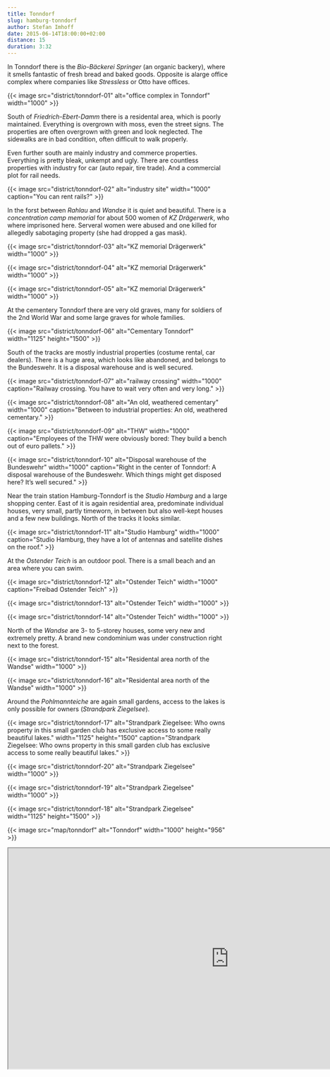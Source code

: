 ```yaml
---
title: Tonndorf
slug: hamburg-tonndorf
author: Stefan Imhoff
date: 2015-06-14T18:00:00+02:00
distance: 15
duration: 3:32
---
```


In Tonndorf there is the _Bio-Bäckerei Springer_ (an organic backery), where it smells fantastic of fresh bread and baked goods. Opposite is alarge office complex where companies like _Stressless_ or Otto have offices.

{{< image src="district/tonndorf-01" alt="office complex in Tonndorf" width="1000" >}}

South of _Friedrich-Ebert-Damm_ there is a residental area, which is poorly maintained. Everything is overgrown with moss, even the street signs. The properties are often overgrown with green and look neglected. The sidewalks are in bad condition, often difficult to walk properly.

Even further south are mainly industry and commerce properties. Everything is pretty bleak, unkempt and ugly. There are countless properties with industry for car (auto repair, tire trade). And a commercial plot for rail needs.

{{< image src="district/tonndorf-02" alt="industry site" width="1000" caption="You can rent rails?" >}}

In the forst between _Rahlau_ and _Wandse_ it is quiet and beautiful. There is a _concentration camp memorial_ for about 500 women of _KZ Drägerwerk_, who where imprisoned here. Serveral women were abused and one killed for allegedly sabotaging property (she had dropped a gas mask).

{{< image src="district/tonndorf-03" alt="KZ memorial Drägerwerk" width="1000" >}}

{{< image src="district/tonndorf-04" alt="KZ memorial Drägerwerk" width="1000" >}}

{{< image src="district/tonndorf-05" alt="KZ memorial Drägerwerk" width="1000" >}}

At the cementery Tonndorf there are very old graves, many for soldiers of the 2nd World War and some large graves for whole families.

{{< image src="district/tonndorf-06" alt="Cementary Tonndorf" width="1125" height="1500" >}}

South of the tracks are mostly industrial properties (costume rental, car dealers). There is a huge area, which looks like abandoned, and belongs to the Bundeswehr. It is a disposal warehouse and is well secured.

{{< image src="district/tonndorf-07" alt="railway crossing" width="1000" caption="Railway crossing. You have to wait very often and very long." >}}

{{< image src="district/tonndorf-08" alt="An old, weathered cementary" width="1000" caption="Between to industrial properties: An old, weathered cementary." >}}

{{< image src="district/tonndorf-09" alt="THW" width="1000" caption="Employees of the THW were obviously bored: They build a bench out of euro pallets." >}}

{{< image src="district/tonndorf-10" alt="Disposal warehouse of the Bundeswehr" width="1000" caption="Right in the center of Tonndorf: A disposal warehouse of the Bundeswehr. Which things might get disposed here? It’s well secured." >}}

Near the train station Hamburg-Tonndorf is the _Studio Hamburg_ and a large shopping center. East of it is again residential area, predominate individual houses, very small, partly timeworn, in between but also well-kept houses and a few new buildings. North of the tracks it looks similar.

{{< image src="district/tonndorf-11" alt="Studio Hamburg" width="1000" caption="Studio Hamburg, they have a lot of antennas and satellite dishes on the roof." >}}

At the _Ostender Teich_ is an outdoor pool. There is a small beach and an area where you can swim.

{{< image src="district/tonndorf-12" alt="Ostender Teich" width="1000" caption="Freibad Ostender Teich" >}}

{{< image src="district/tonndorf-13" alt="Ostender Teich" width="1000" >}}

{{< image src="district/tonndorf-14" alt="Ostender Teich" width="1000" >}}

North of the _Wandse_ are 3- to 5-storey houses, some very new and extremely pretty. A brand new condominium was under construction right next to the forest.

{{< image src="district/tonndorf-15" alt="Residental area north of the Wandse" width="1000" >}}

{{< image src="district/tonndorf-16" alt="Residental area north of the Wandse" width="1000" >}}

Around the _Pohlmannteiche_ are again small gardens, access to the lakes is only possible for owners (_Strandpark Ziegelsee_).

{{< image src="district/tonndorf-17" alt="Strandpark Ziegelsee: Who owns property in this small garden club has exclusive access to some really beautiful lakes." width="1125" height="1500" caption="Strandpark Ziegelsee: Who owns property in this small garden club has exclusive access to some really beautiful lakes." >}}

{{< image src="district/tonndorf-20" alt="Strandpark Ziegelsee" width="1000" >}}

{{< image src="district/tonndorf-19" alt="Strandpark Ziegelsee" width="1000" >}}

{{< image src="district/tonndorf-18" alt="Strandpark Ziegelsee" width="1125" height="1500" >}}

{{< image src="map/tonndorf" alt="Tonndorf" width="1000" height="956" >}}

<iframe class="map" src="https://www.google.com/maps/d/u/0/embed?mid=15seOWRQJj3cIfHjq74xqjrgD7Mg" width="1000" height="500">
</iframe>

